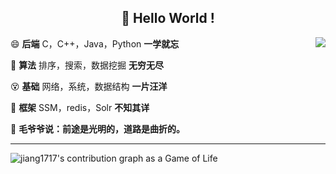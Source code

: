 <h2 align="center"> 👋 Hello World ! </h2>

<img align="right" src="https://github-readme-stats.anuraghazra1.vercel.app/api?username=jiang1717&layout=default"/>

😄 **后端**  C，C++，Java，Python            **一学就忘**

😤 **算法**  排序，搜索，数据挖掘             **无穷无尽**

😵 **基础**  网络，系统，数据结构             **一片汪洋**

🤪 **框架**  SSM，redis，Solr               **不知其详**

🌌 **毛爷爷说：前途是光明的，道路是曲折的。**

---

![jiang1717's contribution graph as a Game of Life](https://github4life.herokuapp.com/jiang1717.gif)

